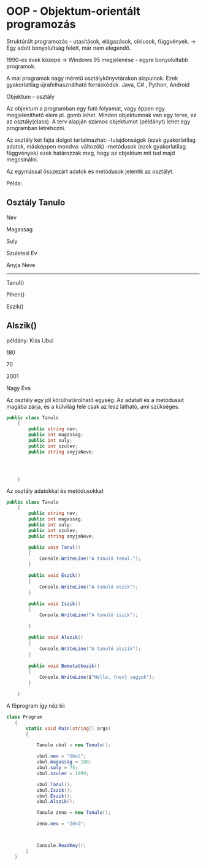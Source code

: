 # OOP - Objektum-orientált programozás

Struktúrált programozás - utasítások, elágazások, ciklusok, függvények. -> Egy adott bonyolultság felett, már nem elegendő.

1990-es évek közepe -> Windows 95 megjelenése - egyre bonyolultabb programok.

A mai programok nagy méretű osztálykönyvtárakon alapulnak. Ezek gyakorlatilag újrafelhasználható forráskódok. 
Java, C# , Python, Android

Objektum - osztály

Az objektum a programban egy futó folyamat, vagy éppen egy megjeleníthető elem pl. gomb lehet. Minden objektumnak van egy terve, ez az osztály(class). A terv alapján számos objektumot (példányt) lehet egy programban létrehozni. 

Az osztály két fajta dolgot tartalmazhat:
-tulajdonságok (ezek gyakorlatilag adatok, másképpen mondva: változók)
-metódusok (ezek gyakorlatilag függvények) ezek határozzák meg, hogy az objektum mit tud majd megcsinálni.

Az egymással összezárt adatok és metódusok jelentik az osztályt.

Példa:

Osztály
Tanulo
----------
Nev

Magassag

Suly

Szuletesi Ev

Anyja Neve

----
Tanul()

Pihen()

Eszik()

Alszik()
-------------

példány:
Kiss Ubul

180

70

2001

Nagy Éva


Az osztály egy jól körülhatárolható egység. Az adatait és a metódusait magába zárja, és a külvilág felé csak az lesz látható, ami szükséges.

```c#
public class Tanulo
    {
        public string nev;
        public int magassag;
        public int suly;
        public int szulev;
        public string anyjaNeve;




    }
```

Az osztály adatokkal és metódusokkal:
```C#
public class Tanulo
    {
        public string nev;
        public int magassag;
        public int suly;
        public int szulev;
        public string anyjaNeve;

        public void Tanul()
        {
            Console.WriteLine("A tanuló tanul.");
        }

        public void Eszik()
        {
            Console.WriteLine("A tanuló eszik");
        }

        public void Iszik()
        {
            Console.WriteLine("A tanuló iszik");

        }

        public void Alszik()
        {
            Console.WriteLine("A tanuló alszik");
        }
        
        public void Bemutatkozik()
        {
            Console.WriteLine($"Hello, {nev} vagyok");
        }

    }
 ```
 
 A főprogram így néz ki:
 
 ```c#
 class Program
    {
        static void Main(string[] args)
        {

            Tanulo ubul = new Tanulo();

            ubul.nev = "Ubul";
            ubul.magassag = 180;
            ubul.suly = 75;
            ubul.szulev = 1999;

            ubul.Tanul();
            ubul.Iszik();
            ubul.Eszik();
            ubul.Alszik();

            Tanulo zeno = new Tanulo();

            zeno.nev = "Zénó";



            Console.ReadKey();
        }
    }
```    
